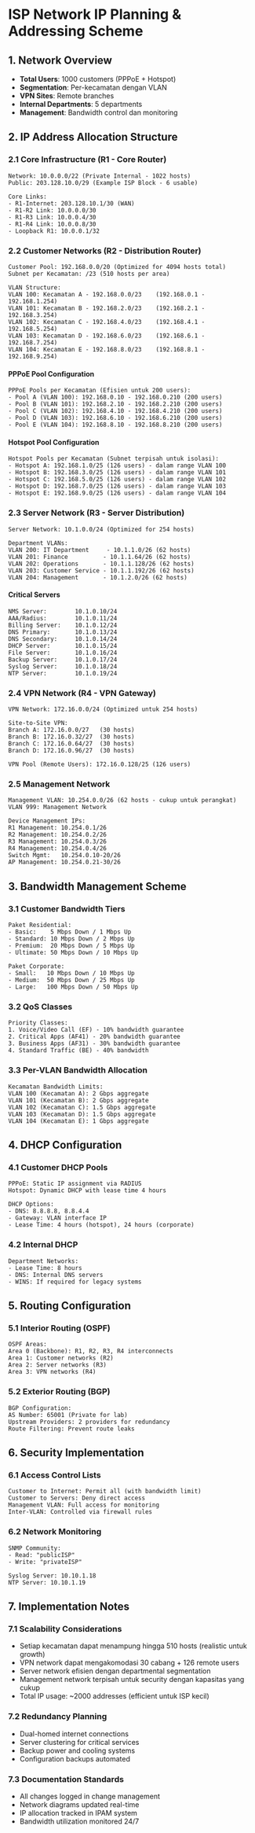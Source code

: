 # ISP Network IP Planning & Addressing Scheme

## 1. Network Overview
- **Total Users**: 1000 customers (PPPoE + Hotspot)
- **Segmentation**: Per-kecamatan dengan VLAN
- **VPN Sites**: Remote branches
- **Internal Departments**: 5 departments
- **Management**: Bandwidth control dan monitoring

## 2. IP Address Allocation Structure

### 2.1 Core Infrastructure (R1 - Core Router)
```
Network: 10.0.0.0/22 (Private Internal - 1022 hosts)
Public: 203.128.10.0/29 (Example ISP Block - 6 usable)

Core Links:
- R1-Internet: 203.128.10.1/30 (WAN)
- R1-R2 Link: 10.0.0.0/30
- R1-R3 Link: 10.0.0.4/30
- R1-R4 Link: 10.0.0.8/30
- Loopback R1: 10.0.0.1/32
```

### 2.2 Customer Networks (R2 - Distribution Router)
```
Customer Pool: 192.168.0.0/20 (Optimized for 4094 hosts total)
Subnet per Kecamatan: /23 (510 hosts per area)

VLAN Structure:
VLAN 100: Kecamatan A - 192.168.0.0/23    (192.168.0.1 - 192.168.1.254)
VLAN 101: Kecamatan B - 192.168.2.0/23    (192.168.2.1 - 192.168.3.254)
VLAN 102: Kecamatan C - 192.168.4.0/23    (192.168.4.1 - 192.168.5.254)
VLAN 103: Kecamatan D - 192.168.6.0/23    (192.168.6.1 - 192.168.7.254)
VLAN 104: Kecamatan E - 192.168.8.0/23    (192.168.8.1 - 192.168.9.254)
```

#### PPPoE Pool Configuration
```
PPPoE Pools per Kecamatan (Efisien untuk 200 users):
- Pool A (VLAN 100): 192.168.0.10 - 192.168.0.210 (200 users)
- Pool B (VLAN 101): 192.168.2.10 - 192.168.2.210 (200 users)
- Pool C (VLAN 102): 192.168.4.10 - 192.168.4.210 (200 users)
- Pool D (VLAN 103): 192.168.6.10 - 192.168.6.210 (200 users)
- Pool E (VLAN 104): 192.168.8.10 - 192.168.8.210 (200 users)
```

#### Hotspot Pool Configuration
```
Hotspot Pools per Kecamatan (Subnet terpisah untuk isolasi):
- Hotspot A: 192.168.1.0/25 (126 users) - dalam range VLAN 100
- Hotspot B: 192.168.3.0/25 (126 users) - dalam range VLAN 101
- Hotspot C: 192.168.5.0/25 (126 users) - dalam range VLAN 102
- Hotspot D: 192.168.7.0/25 (126 users) - dalam range VLAN 103
- Hotspot E: 192.168.9.0/25 (126 users) - dalam range VLAN 104
```

### 2.3 Server Network (R3 - Server Distribution)
```
Server Network: 10.1.0.0/24 (Optimized for 254 hosts)

Department VLANs:
VLAN 200: IT Department     - 10.1.1.0/26 (62 hosts)
VLAN 201: Finance          - 10.1.1.64/26 (62 hosts)
VLAN 202: Operations       - 10.1.1.128/26 (62 hosts)
VLAN 203: Customer Service - 10.1.1.192/26 (62 hosts)
VLAN 204: Management       - 10.1.2.0/26 (62 hosts)
```

#### Critical Servers
```
NMS Server:        10.1.0.10/24
AAA/Radius:        10.1.0.11/24
Billing Server:    10.1.0.12/24
DNS Primary:       10.1.0.13/24
DNS Secondary:     10.1.0.14/24
DHCP Server:       10.1.0.15/24
File Server:       10.1.0.16/24
Backup Server:     10.1.0.17/24
Syslog Server:     10.1.0.18/24
NTP Server:        10.1.0.19/24
```

### 2.4 VPN Network (R4 - VPN Gateway)
```
VPN Network: 172.16.0.0/24 (Optimized untuk 254 hosts)

Site-to-Site VPN:
Branch A: 172.16.0.0/27   (30 hosts)
Branch B: 172.16.0.32/27  (30 hosts)
Branch C: 172.16.0.64/27  (30 hosts)
Branch D: 172.16.0.96/27  (30 hosts)

VPN Pool (Remote Users): 172.16.0.128/25 (126 users)
```

### 2.5 Management Network
```
Management VLAN: 10.254.0.0/26 (62 hosts - cukup untuk perangkat)
VLAN 999: Management Network

Device Management IPs:
R1 Management: 10.254.0.1/26
R2 Management: 10.254.0.2/26
R3 Management: 10.254.0.3/26
R4 Management: 10.254.0.4/26
Switch Mgmt:   10.254.0.10-20/26
AP Management: 10.254.0.21-30/26
```

## 3. Bandwidth Management Scheme

### 3.1 Customer Bandwidth Tiers
```
Paket Residential:
- Basic:    5 Mbps Down / 1 Mbps Up
- Standard: 10 Mbps Down / 2 Mbps Up
- Premium:  20 Mbps Down / 5 Mbps Up
- Ultimate: 50 Mbps Down / 10 Mbps Up

Paket Corporate:
- Small:   10 Mbps Down / 10 Mbps Up
- Medium:  50 Mbps Down / 25 Mbps Up
- Large:   100 Mbps Down / 50 Mbps Up
```

### 3.2 QoS Classes
```
Priority Classes:
1. Voice/Video Call (EF) - 10% bandwidth guarantee
2. Critical Apps (AF41) - 20% bandwidth guarantee
3. Business Apps (AF31) - 30% bandwidth guarantee
4. Standard Traffic (BE) - 40% bandwidth
```

### 3.3 Per-VLAN Bandwidth Allocation
```
Kecamatan Bandwidth Limits:
VLAN 100 (Kecamatan A): 2 Gbps aggregate
VLAN 101 (Kecamatan B): 2 Gbps aggregate
VLAN 102 (Kecamatan C): 1.5 Gbps aggregate
VLAN 103 (Kecamatan D): 1.5 Gbps aggregate
VLAN 104 (Kecamatan E): 1 Gbps aggregate
```

## 4. DHCP Configuration

### 4.1 Customer DHCP Pools
```
PPPoE: Static IP assignment via RADIUS
Hotspot: Dynamic DHCP with lease time 4 hours

DHCP Options:
- DNS: 8.8.8.8, 8.8.4.4
- Gateway: VLAN interface IP
- Lease Time: 4 hours (hotspot), 24 hours (corporate)
```

### 4.2 Internal DHCP
```
Department Networks:
- Lease Time: 8 hours
- DNS: Internal DNS servers
- WINS: If required for legacy systems
```

## 5. Routing Configuration

### 5.1 Interior Routing (OSPF)
```
OSPF Areas:
Area 0 (Backbone): R1, R2, R3, R4 interconnects
Area 1: Customer networks (R2)
Area 2: Server networks (R3)
Area 3: VPN networks (R4)
```

### 5.2 Exterior Routing (BGP)
```
BGP Configuration:
AS Number: 65001 (Private for lab)
Upstream Providers: 2 providers for redundancy
Route Filtering: Prevent route leaks
```

## 6. Security Implementation

### 6.1 Access Control Lists
```
Customer to Internet: Permit all (with bandwidth limit)
Customer to Servers: Deny direct access
Management VLAN: Full access for monitoring
Inter-VLAN: Controlled via firewall rules
```

### 6.2 Network Monitoring
```
SNMP Community: 
- Read: "publicISP"
- Write: "privateISP"

Syslog Server: 10.10.1.18
NTP Server: 10.10.1.19
```

## 7. Implementation Notes

### 7.1 Scalability Considerations
- Setiap kecamatan dapat menampung hingga 510 hosts (realistic untuk growth)
- VPN network dapat mengakomodasi 30 cabang + 126 remote users
- Server network efisien dengan departmental segmentation
- Management network terpisah untuk security dengan kapasitas yang cukup
- Total IP usage: ~2000 addresses (efficient untuk ISP kecil)

### 7.2 Redundancy Planning
- Dual-homed internet connections
- Server clustering for critical services
- Backup power and cooling systems
- Configuration backups automated

### 7.3 Documentation Standards
- All changes logged in change management
- Network diagrams updated real-time
- IP allocation tracked in IPAM system
- Bandwidth utilization monitored 24/7
